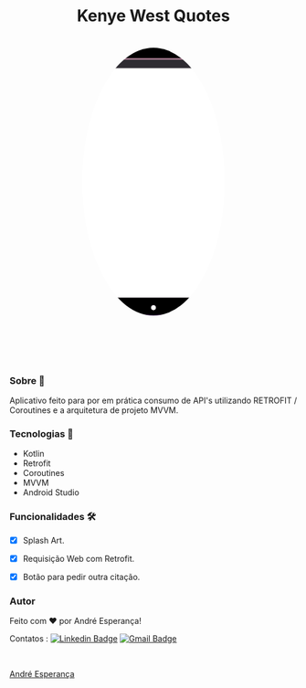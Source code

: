 <h1 align="center">Kenye West Quotes</h1>


<h1 align="center">
  
   <img style="border-radius: 50%;" src="./assets/gifQuotes1.gif" width="250px;" alt=""/>
  
</h1>


<h1 align="center">
  
   <img style="border-radius: 50%;" src="./assets/gifGame.gif" width="250px;" alt=""/>
  
</h1>


### Sobre :book:
 Aplicativo feito para por em prática consumo de API's utilizando RETROFIT / Coroutines e a arquitetura de projeto MVVM.
 
 ### Tecnologias :rocket:

 - Kotlin 
 - Retrofit
 - Coroutines
 - MVVM
 - Android Studio
 
 ### Funcionalidades 🛠

- [x] Splash Art.
- [x] Requisição Web com Retrofit.
- [x] Botão para pedir outra citação.


### Autor


Feito com ❤️ por André Esperança!

Contatos :
[![Linkedin Badge](https://img.shields.io/badge/-André-blue?style=flat-square&logo=Linkedin&logoColor=white&link=https://www.linkedin.com/in/andr%C3%A9-esperan%C3%A7a-34021a235/)](https://www.linkedin.com/in/andr%C3%A9-esperan%C3%A7a-34021a235/) 
[![Gmail Badge](https://img.shields.io/badge/-andreesperanca2010.com-c14438?style=flat-square&logo=Gmail&logoColor=white&link=mailto:andreesperanca2010@gmail.com)](mailto:andreesperanca2010@gmail.com)

<a href="www.google.com">
 <img style="border-radius: 50%;" src="./assets/collageGamePhoto.jpg" width="100px;" alt=""/>
 <br />

  <a href="https://github.com/andreesperanca" title="">André Esperança</a>
